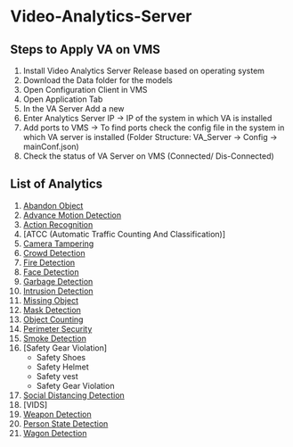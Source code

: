 # Video-Analytics-Server
## Steps to Apply VA on VMS
1. Install Video Analytics Server Release based on operating system
2. Download the Data folder for the models
3. Open Configuration Client in VMS
4. Open Application Tab
5. In the VA Server Add a new
6. Enter Analytics Server IP -> IP of the system in which VA is installed
7. Add ports to VMS -> To find ports check the config file in the system in which VA server is installed (Folder Structure: VA_Server -> Config -> mainConf.json)
8. Check the status of VA Server on VMS (Connected/ Dis-Connected)

## List of Analytics
1. [Abandon Object](https://github.com/ayushaggarwalI2V/Video-Analytics-Server/tree/main/01%20Abandon%20Object%20Detection)
2. [Advance Motion Detection](https://github.com/ayushaggarwalI2V/Video-Analytics-Server/tree/main/02%20Advance%20Motion)
3. [Action Recognition](https://github.com/ayushaggarwalI2V/Video-Analytics-Server/tree/main/03%20Action%20Recognition)
4. [ATCC (Automatic Traffic Counting And Classification)]
5. [Camera Tampering](https://github.com/ayushaggarwalI2V/Video-Analytics-Server/tree/main/05%20Camera%20Tampering)
6. [Crowd Detection](https://github.com/ayushaggarwalI2V/Video-Analytics-Server/tree/main/06%20Crowd%20Detection)
7. [Fire Detection](https://github.com/ayushaggarwalI2V/Video-Analytics-Server/tree/main/07%20Fire%20Detection)
8. [Face Detection](https://github.com/ayushaggarwalI2V/Video-Analytics-Server/tree/main/08%20Face%20Detection)
9. [Garbage Detection](https://github.com/ayushaggarwalI2V/Video-Analytics-Server/tree/main/09%20Garbage%20Detection)
10. [Intrusion Detection](https://github.com/ayushaggarwalI2V/Video-Analytics-Server/tree/main/10%20Intrusion%20Detection)
11. [Missing Object](https://github.com/ayushaggarwalI2V/Video-Analytics-Server/tree/main/11%20Missing%20Object%20Detection)
12. [Mask Detection](https://github.com/ayushaggarwalI2V/Video-Analytics-Server/tree/main/12%20Mask%20detection)
13. [Object Counting](https://github.com/ayushaggarwalI2V/Video-Analytics-Server/tree/main/13%20Object%20Counting)
14. [Perimeter Security](https://github.com/ayushaggarwalI2V/Video-Analytics-Server/tree/main/14%20Perimeter%20Security)
15. [Smoke Detection](https://github.com/ayushaggarwalI2V/Video-Analytics-Server/tree/main/15%20Smoke%20Detection)
16. [Safety Gear Violation]
    * Safety Shoes
    * Safety Helmet
    * Safety vest
    * Safety Gear Violation
17. [Social Distancing Detection](https://github.com/ayushaggarwalI2V/Video-Analytics-Server/tree/main/17%20Social%20Distancing%20Detection)
18. [VIDS]
19. [Weapon Detection](https://github.com/ayushaggarwalI2V/Video-Analytics-Server/tree/main/19%20Weapon%20Detection)
20. [Person State Detection](https://github.com/ayushaggarwalI2V/Video-Analytics-Server/tree/main/20%20Person%20State%20Detection)
21. [Wagon Detection](https://github.com/ayushaggarwalI2V/Video-Analytics-Server/tree/main/21%20Wagon%20Detection)

